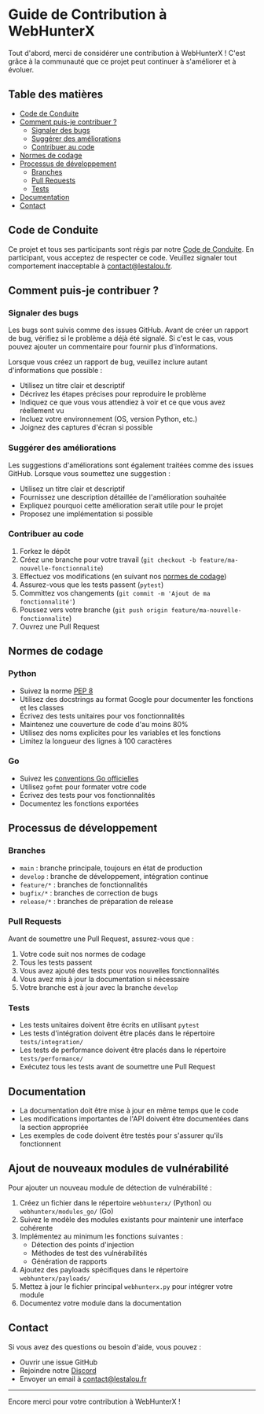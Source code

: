 # Guide de Contribution à WebHunterX

Tout d'abord, merci de considérer une contribution à WebHunterX ! C'est grâce à la communauté que ce projet peut continuer à s'améliorer et à évoluer.

## Table des matières

- [Code de Conduite](#code-de-conduite)
- [Comment puis-je contribuer ?](#comment-puis-je-contribuer-)
  - [Signaler des bugs](#signaler-des-bugs)
  - [Suggérer des améliorations](#suggérer-des-améliorations)
  - [Contribuer au code](#contribuer-au-code)
- [Normes de codage](#normes-de-codage)
- [Processus de développement](#processus-de-développement)
  - [Branches](#branches)
  - [Pull Requests](#pull-requests)
  - [Tests](#tests)
- [Documentation](#documentation)
- [Contact](#contact)

## Code de Conduite

Ce projet et tous ses participants sont régis par notre [Code de Conduite](CODE_OF_CONDUCT.md). En participant, vous acceptez de respecter ce code. Veuillez signaler tout comportement inacceptable à [contact@lestalou.fr](mailto:contact@lestalou.fr).

## Comment puis-je contribuer ?

### Signaler des bugs

Les bugs sont suivis comme des issues GitHub. Avant de créer un rapport de bug, vérifiez si le problème a déjà été signalé. Si c'est le cas, vous pouvez ajouter un commentaire pour fournir plus d'informations.

Lorsque vous créez un rapport de bug, veuillez inclure autant d'informations que possible :

- Utilisez un titre clair et descriptif
- Décrivez les étapes précises pour reproduire le problème
- Indiquez ce que vous vous attendiez à voir et ce que vous avez réellement vu
- Incluez votre environnement (OS, version Python, etc.)
- Joignez des captures d'écran si possible

### Suggérer des améliorations

Les suggestions d'améliorations sont également traitées comme des issues GitHub. Lorsque vous soumettez une suggestion :

- Utilisez un titre clair et descriptif
- Fournissez une description détaillée de l'amélioration souhaitée
- Expliquez pourquoi cette amélioration serait utile pour le projet
- Proposez une implémentation si possible

### Contribuer au code

1. Forkez le dépôt
2. Créez une branche pour votre travail (`git checkout -b feature/ma-nouvelle-fonctionnalite`)
3. Effectuez vos modifications (en suivant nos [normes de codage](#normes-de-codage))
4. Assurez-vous que les tests passent (`pytest`)
5. Committez vos changements (`git commit -m 'Ajout de ma fonctionnalité'`)
6. Poussez vers votre branche (`git push origin feature/ma-nouvelle-fonctionnalite`)
7. Ouvrez une Pull Request

## Normes de codage

### Python

- Suivez la norme [PEP 8](https://www.python.org/dev/peps/pep-0008/)
- Utilisez des docstrings au format Google pour documenter les fonctions et les classes
- Écrivez des tests unitaires pour vos fonctionnalités
- Maintenez une couverture de code d'au moins 80%
- Utilisez des noms explicites pour les variables et les fonctions
- Limitez la longueur des lignes à 100 caractères

### Go

- Suivez les [conventions Go officielles](https://golang.org/doc/effective_go.html)
- Utilisez `gofmt` pour formater votre code
- Écrivez des tests pour vos fonctionnalités
- Documentez les fonctions exportées

## Processus de développement

### Branches

- `main` : branche principale, toujours en état de production
- `develop` : branche de développement, intégration continue
- `feature/*` : branches de fonctionnalités
- `bugfix/*` : branches de correction de bugs
- `release/*` : branches de préparation de release

### Pull Requests

Avant de soumettre une Pull Request, assurez-vous que :

1. Votre code suit nos normes de codage
2. Tous les tests passent
3. Vous avez ajouté des tests pour vos nouvelles fonctionnalités
4. Vous avez mis à jour la documentation si nécessaire
5. Votre branche est à jour avec la branche `develop`

### Tests

- Les tests unitaires doivent être écrits en utilisant `pytest`
- Les tests d'intégration doivent être placés dans le répertoire `tests/integration/`
- Les tests de performance doivent être placés dans le répertoire `tests/performance/`
- Exécutez tous les tests avant de soumettre une Pull Request

## Documentation

- La documentation doit être mise à jour en même temps que le code
- Les modifications importantes de l'API doivent être documentées dans la section appropriée
- Les exemples de code doivent être testés pour s'assurer qu'ils fonctionnent

## Ajout de nouveaux modules de vulnérabilité

Pour ajouter un nouveau module de détection de vulnérabilité :

1. Créez un fichier dans le répertoire `webhunterx/` (Python) ou `webhunterx/modules_go/` (Go)
2. Suivez le modèle des modules existants pour maintenir une interface cohérente
3. Implémentez au minimum les fonctions suivantes :
   - Détection des points d'injection
   - Méthodes de test des vulnérabilités
   - Génération de rapports
4. Ajoutez des payloads spécifiques dans le répertoire `webhunterx/payloads/`
5. Mettez à jour le fichier principal `webhunterx.py` pour intégrer votre module
6. Documentez votre module dans la documentation

## Contact

Si vous avez des questions ou besoin d'aide, vous pouvez :

- Ouvrir une issue GitHub
- Rejoindre notre [Discord](https://discord.gg/webhunterx)
- Envoyer un email à [contact@lestalou.fr](mailto:contact@lestalou.fr)

---

Encore merci pour votre contribution à WebHunterX ! 